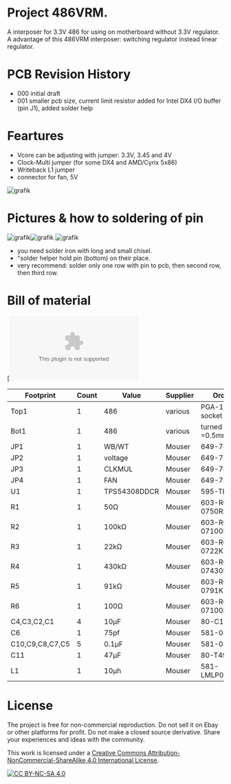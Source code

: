 # Project  486VRM.
A interposer for  3.3V 486  for using on motherboard without 3.3V regulator.
A advantage of this  486VRM interposer: switching regulator instead linear regulator.

# PCB Revision History
- 000 initial draft
- 001 smaller pcb size, current limit resistor added for Intel DX4 I/O buffer (pin J1), added solder help

# Feartures
- Vcore can be adjusting with jumper: 3.3V,  3.45 and 4V
- Clock-Multi jumper (for some DX4 and AMD/Cyrix 5x86)
- Writeback L1 jumper 
- connector for fan, 5V
  
![grafik](https://github.com/matt1187/486VRM/assets/155289528/ef8d5e7e-0f1a-4025-8efc-ea1d19ef5248)



# Pictures & how to soldering of pin
![grafik](https://github.com/matt1187/486VRM/assets/155289528/72c69535-1fac-49f1-8d76-10e1ec1bf26c)![grafik](https://github.com/matt1187/486VRM/assets/155289528/73b5ebf2-bc49-44dc-86fa-6407342b29bc)
![grafik](https://github.com/user-attachments/assets/123b4d15-7852-4772-8d2f-c6b759e4cc3e)

- you need solder iron with long and small chisel.
- "solder helper hold pin (bottom) on their place.
- very recommend: solder only one row with pin to pcb, then second row, then third row.


# Bill of material
[![Gerber data 001](https://github.com/matt1187/486VRM/blob/main/486VRM/Gerber/vrm_001.zip)




|Footprint|Count|Value|Supplier|Order-number|
|--------------|----|-----|-------|-----------------|
|Top1|1|486|various|PGA-168 486 168pin socket|
|Bot1|1|486|various| turned pin header, dia =0.5mm|
|JP1|1|WB/WT|Mouser|649-78511-203HLF|
|JP2|1|voltage|Mouser|649-78511-203HLF|
|JP3|1|CLKMUL|Mouser|649-78511-203HLF|
|JP4|1|FAN|Mouser|649-78511-203HLF|
|U1|1|TPS54308DDCR|Mouser|595-TPS54308DDCR|
|R1|1|50Ω|Mouser|603-RC0402JR-0750RL |
|R2|1|100kΩ|Mouser|603-RC0805JR-07100KL |
|R3|1|22kΩ|Mouser|603-RC0805JR-0722KL|
|R4|1|430kΩ|Mouser|603-RC0805JR-07430KL |
|R5|1|91kΩ|Mouser|603-RC0805JR-0791KL |
|R6|1|100Ω|Mouser|603-RC0805JR-07100RL|
|C4,C3,C2,C1|4|10µF|Mouser|80-C1206C106M3P |
|C6|1|75pf|Mouser|581-08051A750J|
|C10,C9,C8,C7,C5|5|0.1µF|Mouser|581-08055C104K|
|C11|1|47µF|Mouser|80-T491C476M010|
|L1|1|10µh|Mouser|581-LMLP07A7M100DTAS |


# License
The project is free for non-commercial reproduction. Do not sell it on Ebay or other platforms for profit. Do not make a closed source derivative. Share your experiences and ideas with the community.

This work is licensed under a [Creative Commons Attribution-NonCommercial-ShareAlike 4.0 International License][cc-by-nc-sa].

[![CC BY-NC-SA 4.0][cc-by-nc-sa-image]][cc-by-nc-sa]

[cc-by-nc-sa]: http://creativecommons.org/licenses/by-nc-sa/4.0/
[cc-by-nc-sa-image]: https://licensebuttons.net/l/by-nc-sa/4.0/88x31.png
